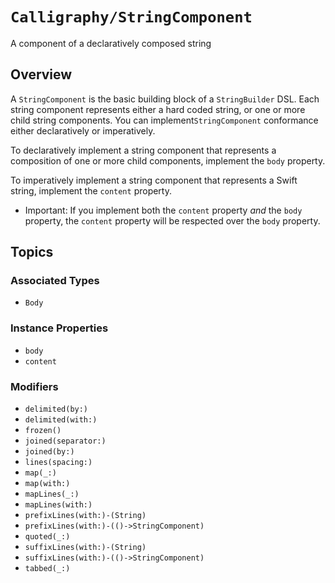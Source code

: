 # ``Calligraphy/StringComponent``

A component of a declaratively composed string

## Overview

A `StringComponent` is the basic building block of a ``StringBuilder`` DSL. Each string component represents either a hard coded string, or one or more child string components. You can implement`StringComponent` conformance either declaratively or imperatively. 

To declaratively implement a string component that represents a composition of one or more child components, implement the ``body`` property.

To imperatively implement a string component that represents a Swift string, implement the ``content`` property.

- Important: If you implement both the `content` property *and* the `body` property, the `content` property will be respected over the `body` property.

## Topics

### Associated Types

- ``Body``

### Instance Properties

- ``body``
- ``content``

### Modifiers

- ``delimited(by:)``
- ``delimited(with:)``
- ``frozen()``
- ``joined(separator:)``
- ``joined(by:)``
- ``lines(spacing:)``
- ``map(_:)``
- ``map(with:)``
- ``mapLines(_:)``
- ``mapLines(with:)``
- ``prefixLines(with:)-(String)``
- ``prefixLines(with:)-(()->StringComponent)``
- ``quoted(_:)``
- ``suffixLines(with:)-(String)``
- ``suffixLines(with:)-(()->StringComponent)``
- ``tabbed(_:)``
